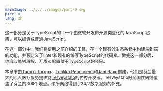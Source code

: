 ```yaml
---
mainImage: ../../../images/part-9.svg
part: 9
lang: zh
---
```


<div class="intro">

<!-- This part is all about TypeScript: an open-source typed superset of JavaScript developed by Microsoft that compiles to plain JavaScript.-->
 这一部分是关于TypeScript的：一个由微软开发的开源类型化的JavaScript超集，可以编译成普通JavaScript。

<!-- In this part, we will be using the tools previously introduced to build end-to-end features to an existing ecosystem with linters predefined and an existing codebase writing TypeScript. After doing this part, you should be able to understand, develop and configure projects using TypeScript.-->
 在这一部分中，我们将使用之前介绍的工具，在一个现有的生态系统中构建端到端的功能，并预定义了linter和现有的编写TypeScript的代码库。做完这一部分后，你应该能够理解、开发和配置使用TypeScript的项目。

<!-- This part is created by [Tuomo Torppa](https://www.linkedin.com/in/tuomotorppa), [Tuukka Peuraniemi](https://www.linkedin.com/in/tuukkapeuraniemi/) and [Jani Rapo](https://www.linkedin.com/in/jani-rapo-5520817b/), the awesome developers of [Terveystalo](https://www.terveystalo.com/fi/Yritystietoa/Terveystalo-tyontantajana/Digital-Health/), the largest private healthcare service provider in Finland. Terveystalo’s nationwide network covers 300 locations across Finland. The clinic network is supplemented by 24/7 digital services.-->
 本章节由[Tuomo Torppa](https://www.linkedin.com/in/tuomotorppa)、[Tuukka Peuraniemi](https://www.linkedin.com/in/tuukkapeuraniemi/)和[Jani Rapo](https://www.linkedin.com/in/jani-rapo-5520817b/)创建，他们是芬兰最大的私人医疗服务提供商[Terveystalo](https://www.terveystalo.com/fi/Yritystietoa/Terveystalo-tyontantajana/Digital-Health/)的优秀开发者。Terveystalo的全国性网络覆盖了芬兰的300个地点。诊所网络得到了24/7数字服务的补充。
</div>
